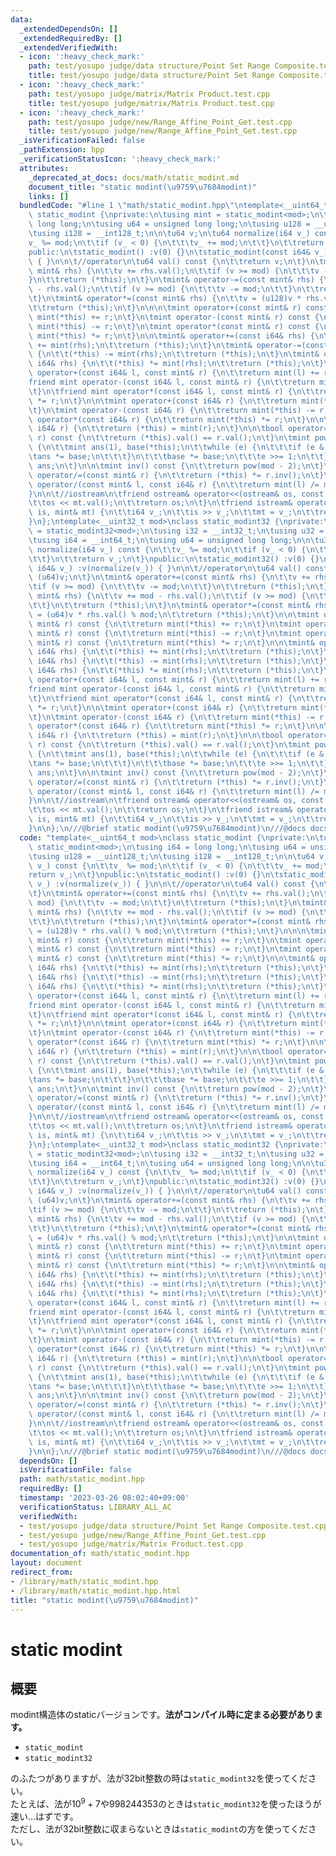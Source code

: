 ```yaml
---
data:
  _extendedDependsOn: []
  _extendedRequiredBy: []
  _extendedVerifiedWith:
  - icon: ':heavy_check_mark:'
    path: test/yosupo judge/data structure/Point Set Range Composite.test.cpp
    title: test/yosupo judge/data structure/Point Set Range Composite.test.cpp
  - icon: ':heavy_check_mark:'
    path: test/yosupo judge/matrix/Matrix Product.test.cpp
    title: test/yosupo judge/matrix/Matrix Product.test.cpp
  - icon: ':heavy_check_mark:'
    path: test/yosupo judge/new/Range_Affine_Point_Get.test.cpp
    title: test/yosupo judge/new/Range_Affine_Point_Get.test.cpp
  _isVerificationFailed: false
  _pathExtension: hpp
  _verificationStatusIcon: ':heavy_check_mark:'
  attributes:
    _deprecated_at_docs: docs/math/static_modint.md
    document_title: "static modint(\u9759\u7684modint)"
    links: []
  bundledCode: "#line 1 \"math/static_modint.hpp\"\ntemplate<__uint64_t mod>\nclass\
    \ static_modint {\nprivate:\n\tusing mint = static_modint<mod>;\n\tusing i64 =\
    \ long long;\n\tusing u64 = unsigned long long;\n\tusing u128 = __uint128_t;\n\
    \tusing i128 = __int128_t;\n\n\tu64 v;\n\tu64 normalize(i64 v_) const {\n\t\t\
    v_ %= mod;\n\t\tif (v_ < 0) {\n\t\t\tv_ += mod;\n\t\t}\n\t\treturn v_;\n\t}\n\
    public:\n\tstatic_modint() :v(0) {}\n\tstatic_modint(const i64& v_) :v(normalize(v_))\
    \ { }\n\n\t//operator\n\tu64 val() const {\n\t\treturn v;\n\t}\n\tmint& operator+=(const\
    \ mint& rhs) {\n\t\tv += rhs.val();\n\t\tif (v >= mod) {\n\t\t\tv -= mod;\n\t\t\
    }\n\t\treturn (*this);\n\t}\n\tmint& operator-=(const mint& rhs) {\n\t\tv += mod\
    \ - rhs.val();\n\t\tif (v >= mod) {\n\t\t\tv -= mod;\n\t\t}\n\t\treturn (*this);\n\
    \t}\n\tmint& operator*=(const mint& rhs) {\n\t\tv = (u128)v * rhs.val() % mod;\n\
    \t\treturn (*this);\n\t}\n\n\n\tmint operator+(const mint& r) const {\n\t\treturn\
    \ mint(*this) += r;\n\t}\n\tmint operator-(const mint& r) const {\n\t\treturn\
    \ mint(*this) -= r;\n\t}\n\tmint operator*(const mint& r) const {\n\t\treturn\
    \ mint(*this) *= r;\n\t}\n\n\tmint& operator+=(const i64& rhs) {\n\t\t(*this)\
    \ += mint(rhs);\n\t\treturn (*this);\n\t}\n\tmint& operator-=(const i64& rhs)\
    \ {\n\t\t(*this) -= mint(rhs);\n\t\treturn (*this);\n\t}\n\tmint& operator*=(const\
    \ i64& rhs) {\n\t\t(*this) *= mint(rhs);\n\t\treturn (*this);\n\t}\n\tfriend mint\
    \ operator+(const i64& l, const mint& r) {\n\t\treturn mint(l) += r;\n\t}\n\t\
    friend mint operator-(const i64& l, const mint& r) {\n\t\treturn mint(l) -= r;\n\
    \t}\n\tfriend mint operator*(const i64& l, const mint& r) {\n\t\treturn mint(l)\
    \ *= r;\n\t}\n\n\tmint operator+(const i64& r) {\n\t\treturn mint(*this) += r;\n\
    \t}\n\tmint operator-(const i64& r) {\n\t\treturn mint(*this) -= r;\n\t}\n\tmint\
    \ operator*(const i64& r) {\n\t\treturn mint(*this) *= r;\n\t}\n\n\n\tmint& operator=(const\
    \ i64& r) {\n\t\treturn (*this) = mint(r);\n\t}\n\n\tbool operator==(const mint&\
    \ r) const {\n\t\treturn (*this).val() == r.val();\n\t}\n\tmint pow(u128 e) const\
    \ {\n\t\tmint ans(1), base(*this);\n\t\twhile (e) {\n\t\t\tif (e & 1) {\n\t\t\t\
    \tans *= base;\n\t\t\t}\n\t\t\tbase *= base;\n\t\t\te >>= 1;\n\t\t}\n\t\treturn\
    \ ans;\n\t}\n\n\tmint inv() const {\n\t\treturn pow(mod - 2);\n\t}\n\n\tmint&\
    \ operator/=(const mint& r) {\n\t\treturn (*this) *= r.inv();\n\t}\n\tfriend mint\
    \ operator/(const mint& l, const i64& r) {\n\t\treturn mint(l) /= mint(r);\n\t\
    }\n\n\t//iostream\n\tfriend ostream& operator<<(ostream& os, const mint& mt) {\n\
    \t\tos << mt.val();\n\t\treturn os;\n\t}\n\tfriend istream& operator>>(istream&\
    \ is, mint& mt) {\n\t\ti64 v_;\n\t\tis >> v_;\n\t\tmt = v_;\n\t\treturn is;\n\t\
    }\n};\ntemplate<__uint32_t mod>\nclass static_modint32 {\nprivate:\n\tusing mint\
    \ = static_modint32<mod>;\n\tusing i32 = __int32_t;\n\tusing u32 = __uint32_t;\n\
    \tusing i64 = __int64_t;\n\tusing u64 = unsigned long long;\n\n\tu32 v;\n\tu32\
    \ normalize(i64 v_) const {\n\t\tv_ %= mod;\n\t\tif (v_ < 0) {\n\t\t\tv_ += mod;\n\
    \t\t}\n\t\treturn v_;\n\t}\npublic:\n\tstatic_modint32() :v(0) {}\n\tstatic_modint32(const\
    \ i64& v_) :v(normalize(v_)) { }\n\n\t//operator\n\tu64 val() const {\n\t\treturn\
    \ (u64)v;\n\t}\n\tmint& operator+=(const mint& rhs) {\n\t\tv += rhs.val();\n\t\
    \tif (v >= mod) {\n\t\t\tv -= mod;\n\t\t}\n\t\treturn (*this);\n\t}\n\tmint& operator-=(const\
    \ mint& rhs) {\n\t\tv += mod - rhs.val();\n\t\tif (v >= mod) {\n\t\t\tv -= mod;\n\
    \t\t}\n\t\treturn (*this);\n\t}\n\tmint& operator*=(const mint& rhs) {\n\t\tv\
    \ = (u64)v * rhs.val() % mod;\n\t\treturn (*this);\n\t}\n\n\tmint operator+(const\
    \ mint& r) const {\n\t\treturn mint(*this) += r;\n\t}\n\tmint operator-(const\
    \ mint& r) const {\n\t\treturn mint(*this) -= r;\n\t}\n\tmint operator*(const\
    \ mint& r) const {\n\t\treturn mint(*this) *= r;\n\t}\n\n\tmint& operator+=(const\
    \ i64& rhs) {\n\t\t(*this) += mint(rhs);\n\t\treturn (*this);\n\t}\n\tmint& operator-=(const\
    \ i64& rhs) {\n\t\t(*this) -= mint(rhs);\n\t\treturn (*this);\n\t}\n\tmint& operator*=(const\
    \ i64& rhs) {\n\t\t(*this) *= mint(rhs);\n\t\treturn (*this);\n\t}\n\tfriend mint\
    \ operator+(const i64& l, const mint& r) {\n\t\treturn mint(l) += r;\n\t}\n\t\
    friend mint operator-(const i64& l, const mint& r) {\n\t\treturn mint(l) -= r;\n\
    \t}\n\tfriend mint operator*(const i64& l, const mint& r) {\n\t\treturn mint(l)\
    \ *= r;\n\t}\n\n\tmint operator+(const i64& r) {\n\t\treturn mint(*this) += r;\n\
    \t}\n\tmint operator-(const i64& r) {\n\t\treturn mint(*this) -= r;\n\t}\n\tmint\
    \ operator*(const i64& r) {\n\t\treturn mint(*this) *= r;\n\t}\n\n\n\tmint& operator=(const\
    \ i64& r) {\n\t\treturn (*this) = mint(r);\n\t}\n\n\tbool operator==(const mint&\
    \ r) const {\n\t\treturn (*this).val() == r.val();\n\t}\n\tmint pow(u64 e) const\
    \ {\n\t\tmint ans(1), base(*this);\n\t\twhile (e) {\n\t\t\tif (e & 1) {\n\t\t\t\
    \tans *= base;\n\t\t\t}\n\t\t\tbase *= base;\n\t\t\te >>= 1;\n\t\t}\n\t\treturn\
    \ ans;\n\t}\n\n\tmint inv() const {\n\t\treturn pow(mod - 2);\n\t}\n\n\tmint&\
    \ operator/=(const mint& r) {\n\t\treturn (*this) *= r.inv();\n\t}\n\tfriend mint\
    \ operator/(const mint& l, const i64& r) {\n\t\treturn mint(l) /= mint(r);\n\t\
    }\n\n\t//iostream\n\tfriend ostream& operator<<(ostream& os, const mint& mt) {\n\
    \t\tos << mt.val();\n\t\treturn os;\n\t}\n\tfriend istream& operator>>(istream&\
    \ is, mint& mt) {\n\t\ti64 v_;\n\t\tis >> v_;\n\t\tmt = v_;\n\t\treturn is;\n\t\
    }\n\n};\n///@brief static modint(\u9759\u7684modint)\n///@docs docs/math/static_modint.md\n"
  code: "template<__uint64_t mod>\nclass static_modint {\nprivate:\n\tusing mint =\
    \ static_modint<mod>;\n\tusing i64 = long long;\n\tusing u64 = unsigned long long;\n\
    \tusing u128 = __uint128_t;\n\tusing i128 = __int128_t;\n\n\tu64 v;\n\tu64 normalize(i64\
    \ v_) const {\n\t\tv_ %= mod;\n\t\tif (v_ < 0) {\n\t\t\tv_ += mod;\n\t\t}\n\t\t\
    return v_;\n\t}\npublic:\n\tstatic_modint() :v(0) {}\n\tstatic_modint(const i64&\
    \ v_) :v(normalize(v_)) { }\n\n\t//operator\n\tu64 val() const {\n\t\treturn v;\n\
    \t}\n\tmint& operator+=(const mint& rhs) {\n\t\tv += rhs.val();\n\t\tif (v >=\
    \ mod) {\n\t\t\tv -= mod;\n\t\t}\n\t\treturn (*this);\n\t}\n\tmint& operator-=(const\
    \ mint& rhs) {\n\t\tv += mod - rhs.val();\n\t\tif (v >= mod) {\n\t\t\tv -= mod;\n\
    \t\t}\n\t\treturn (*this);\n\t}\n\tmint& operator*=(const mint& rhs) {\n\t\tv\
    \ = (u128)v * rhs.val() % mod;\n\t\treturn (*this);\n\t}\n\n\n\tmint operator+(const\
    \ mint& r) const {\n\t\treturn mint(*this) += r;\n\t}\n\tmint operator-(const\
    \ mint& r) const {\n\t\treturn mint(*this) -= r;\n\t}\n\tmint operator*(const\
    \ mint& r) const {\n\t\treturn mint(*this) *= r;\n\t}\n\n\tmint& operator+=(const\
    \ i64& rhs) {\n\t\t(*this) += mint(rhs);\n\t\treturn (*this);\n\t}\n\tmint& operator-=(const\
    \ i64& rhs) {\n\t\t(*this) -= mint(rhs);\n\t\treturn (*this);\n\t}\n\tmint& operator*=(const\
    \ i64& rhs) {\n\t\t(*this) *= mint(rhs);\n\t\treturn (*this);\n\t}\n\tfriend mint\
    \ operator+(const i64& l, const mint& r) {\n\t\treturn mint(l) += r;\n\t}\n\t\
    friend mint operator-(const i64& l, const mint& r) {\n\t\treturn mint(l) -= r;\n\
    \t}\n\tfriend mint operator*(const i64& l, const mint& r) {\n\t\treturn mint(l)\
    \ *= r;\n\t}\n\n\tmint operator+(const i64& r) {\n\t\treturn mint(*this) += r;\n\
    \t}\n\tmint operator-(const i64& r) {\n\t\treturn mint(*this) -= r;\n\t}\n\tmint\
    \ operator*(const i64& r) {\n\t\treturn mint(*this) *= r;\n\t}\n\n\n\tmint& operator=(const\
    \ i64& r) {\n\t\treturn (*this) = mint(r);\n\t}\n\n\tbool operator==(const mint&\
    \ r) const {\n\t\treturn (*this).val() == r.val();\n\t}\n\tmint pow(u128 e) const\
    \ {\n\t\tmint ans(1), base(*this);\n\t\twhile (e) {\n\t\t\tif (e & 1) {\n\t\t\t\
    \tans *= base;\n\t\t\t}\n\t\t\tbase *= base;\n\t\t\te >>= 1;\n\t\t}\n\t\treturn\
    \ ans;\n\t}\n\n\tmint inv() const {\n\t\treturn pow(mod - 2);\n\t}\n\n\tmint&\
    \ operator/=(const mint& r) {\n\t\treturn (*this) *= r.inv();\n\t}\n\tfriend mint\
    \ operator/(const mint& l, const i64& r) {\n\t\treturn mint(l) /= mint(r);\n\t\
    }\n\n\t//iostream\n\tfriend ostream& operator<<(ostream& os, const mint& mt) {\n\
    \t\tos << mt.val();\n\t\treturn os;\n\t}\n\tfriend istream& operator>>(istream&\
    \ is, mint& mt) {\n\t\ti64 v_;\n\t\tis >> v_;\n\t\tmt = v_;\n\t\treturn is;\n\t\
    }\n};\ntemplate<__uint32_t mod>\nclass static_modint32 {\nprivate:\n\tusing mint\
    \ = static_modint32<mod>;\n\tusing i32 = __int32_t;\n\tusing u32 = __uint32_t;\n\
    \tusing i64 = __int64_t;\n\tusing u64 = unsigned long long;\n\n\tu32 v;\n\tu32\
    \ normalize(i64 v_) const {\n\t\tv_ %= mod;\n\t\tif (v_ < 0) {\n\t\t\tv_ += mod;\n\
    \t\t}\n\t\treturn v_;\n\t}\npublic:\n\tstatic_modint32() :v(0) {}\n\tstatic_modint32(const\
    \ i64& v_) :v(normalize(v_)) { }\n\n\t//operator\n\tu64 val() const {\n\t\treturn\
    \ (u64)v;\n\t}\n\tmint& operator+=(const mint& rhs) {\n\t\tv += rhs.val();\n\t\
    \tif (v >= mod) {\n\t\t\tv -= mod;\n\t\t}\n\t\treturn (*this);\n\t}\n\tmint& operator-=(const\
    \ mint& rhs) {\n\t\tv += mod - rhs.val();\n\t\tif (v >= mod) {\n\t\t\tv -= mod;\n\
    \t\t}\n\t\treturn (*this);\n\t}\n\tmint& operator*=(const mint& rhs) {\n\t\tv\
    \ = (u64)v * rhs.val() % mod;\n\t\treturn (*this);\n\t}\n\n\tmint operator+(const\
    \ mint& r) const {\n\t\treturn mint(*this) += r;\n\t}\n\tmint operator-(const\
    \ mint& r) const {\n\t\treturn mint(*this) -= r;\n\t}\n\tmint operator*(const\
    \ mint& r) const {\n\t\treturn mint(*this) *= r;\n\t}\n\n\tmint& operator+=(const\
    \ i64& rhs) {\n\t\t(*this) += mint(rhs);\n\t\treturn (*this);\n\t}\n\tmint& operator-=(const\
    \ i64& rhs) {\n\t\t(*this) -= mint(rhs);\n\t\treturn (*this);\n\t}\n\tmint& operator*=(const\
    \ i64& rhs) {\n\t\t(*this) *= mint(rhs);\n\t\treturn (*this);\n\t}\n\tfriend mint\
    \ operator+(const i64& l, const mint& r) {\n\t\treturn mint(l) += r;\n\t}\n\t\
    friend mint operator-(const i64& l, const mint& r) {\n\t\treturn mint(l) -= r;\n\
    \t}\n\tfriend mint operator*(const i64& l, const mint& r) {\n\t\treturn mint(l)\
    \ *= r;\n\t}\n\n\tmint operator+(const i64& r) {\n\t\treturn mint(*this) += r;\n\
    \t}\n\tmint operator-(const i64& r) {\n\t\treturn mint(*this) -= r;\n\t}\n\tmint\
    \ operator*(const i64& r) {\n\t\treturn mint(*this) *= r;\n\t}\n\n\n\tmint& operator=(const\
    \ i64& r) {\n\t\treturn (*this) = mint(r);\n\t}\n\n\tbool operator==(const mint&\
    \ r) const {\n\t\treturn (*this).val() == r.val();\n\t}\n\tmint pow(u64 e) const\
    \ {\n\t\tmint ans(1), base(*this);\n\t\twhile (e) {\n\t\t\tif (e & 1) {\n\t\t\t\
    \tans *= base;\n\t\t\t}\n\t\t\tbase *= base;\n\t\t\te >>= 1;\n\t\t}\n\t\treturn\
    \ ans;\n\t}\n\n\tmint inv() const {\n\t\treturn pow(mod - 2);\n\t}\n\n\tmint&\
    \ operator/=(const mint& r) {\n\t\treturn (*this) *= r.inv();\n\t}\n\tfriend mint\
    \ operator/(const mint& l, const i64& r) {\n\t\treturn mint(l) /= mint(r);\n\t\
    }\n\n\t//iostream\n\tfriend ostream& operator<<(ostream& os, const mint& mt) {\n\
    \t\tos << mt.val();\n\t\treturn os;\n\t}\n\tfriend istream& operator>>(istream&\
    \ is, mint& mt) {\n\t\ti64 v_;\n\t\tis >> v_;\n\t\tmt = v_;\n\t\treturn is;\n\t\
    }\n\n};\n///@brief static modint(\u9759\u7684modint)\n///@docs docs/math/static_modint.md"
  dependsOn: []
  isVerificationFile: false
  path: math/static_modint.hpp
  requiredBy: []
  timestamp: '2023-03-26 08:02:40+09:00'
  verificationStatus: LIBRARY_ALL_AC
  verifiedWith:
  - test/yosupo judge/data structure/Point Set Range Composite.test.cpp
  - test/yosupo judge/new/Range_Affine_Point_Get.test.cpp
  - test/yosupo judge/matrix/Matrix Product.test.cpp
documentation_of: math/static_modint.hpp
layout: document
redirect_from:
- /library/math/static_modint.hpp
- /library/math/static_modint.hpp.html
title: "static modint(\u9759\u7684modint)"
---
```

# static modint
## 概要
modint構造体のstaticバージョンです。**法がコンパイル時に定まる必要があります。**
- `static_modint`
- `static_modint32`

のふたつがありますが、法が32bit整数の時は`static_modint32`を使ってください。\
たとえば、法が$10^9+7$や$998244353$のときは`static_modint32`を使ったほうが速い...はずです。\
ただし、法が32bit整数に収まらないときは`static_modint`の方を使ってください。